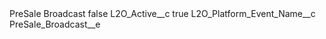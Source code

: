<?xml version="1.0" encoding="UTF-8"?>
<CustomMetadata xmlns="http://soap.sforce.com/2006/04/metadata" xmlns:xsi="http://www.w3.org/2001/XMLSchema-instance" xmlns:xsd="http://www.w3.org/2001/XMLSchema">
    <label>PreSale Broadcast</label>
    <protected>false</protected>
    <values>
        <field>L2O_Active__c</field>
        <value xsi:type="xsd:boolean">true</value>
    </values>
    <values>
        <field>L2O_Platform_Event_Name__c</field>
        <value xsi:type="xsd:string">PreSale_Broadcast__e</value>
    </values>
</CustomMetadata>
